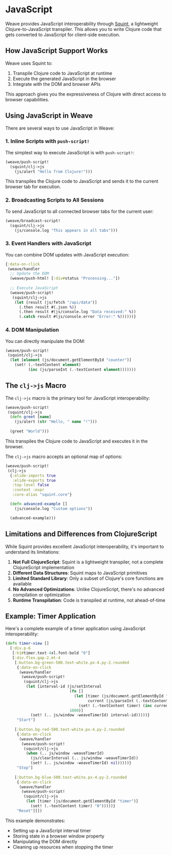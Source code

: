 # JavaScript

Weave provides JavaScript interoperability through
[Squint](https://github.com/squint-cljs/squint), a lightweight
Clojure-to-JavaScript transpiler. This allows you to write Clojure
code that gets converted to JavaScript for client-side execution.

## How JavaScript Support Works

Weave uses Squint to:

1. Transpile Clojure code to JavaScript at runtime
2. Execute the generated JavaScript in the browser
3. Integrate with the DOM and browser APIs

This approach gives you the expressiveness of Clojure with direct
access to browser capabilities.

## Using JavaScript in Weave

There are several ways to use JavaScript in Weave:

### 1. Inline Scripts with `push-script!`

The simplest way to execute JavaScript is with `push-script!`:

```clojure
(weave/push-script!
  (squint/clj->js
    (js/alert "Hello from Clojure!")))
```

This transpiles the Clojure code to JavaScript and sends it to the
current browser tab for execution.

### 2. Broadcasting Scripts to All Sessions

To send JavaScript to all connected browser tabs for the current user:

```clojure
(weave/broadcast-script!
  (squint/clj->js
    (js/console.log "This appears in all tabs")))
```

### 3. Event Handlers with JavaScript

You can combine DOM updates with JavaScript execution:

```clojure
{:data-on-click
 (weave/handler
  ;; Update the DOM
  (weave/push-html! [:div#status "Processing..."])
  
  ;; Execute JavaScript
  (weave/push-script!
   (squint/clj->js
    (let [result (js/fetch "/api/data")]
      (.then result #(.json %))
      (.then result #(js/console.log "Data received:" %))
      (.catch result #(js/console.error "Error:" %))))))}
```

### 4. DOM Manipulation

You can directly manipulate the DOM:

```clojure
(weave/push-script!
 (squint/clj->js
  (let [element (js/document.getElementById "counter")]
    (set! (.-textContent element) 
          (inc (js/parseInt (.-textContent element)))))))
```

## The `clj->js` Macro

The `clj->js` macro is the primary tool for JavaScript interoperability:

```clojure
(weave/push-script!
 (squint/clj->js
  (defn greet [name]
    (js/alert (str "Hello, " name "!")))
  
  (greet "World")))
```

This transpiles the Clojure code to JavaScript and executes it in the browser.

The `clj->js` macro accepts an optional map of options:

```clojure
(weave/push-script!
 (clj->js
  {:elide-imports true
   :elide-exports true
   :top-level false
   :context :expr
   :core-alias "squint.core"}

  (defn advanced-example []
    (js/console.log "Custom options"))

  (advanced-example)))
```

## Limitations and Differences from ClojureScript

While Squint provides excellent JavaScript interoperability, it's important to understand its limitations:

1. **Not Full ClojureScript**: Squint is a lightweight transpiler, not a complete ClojureScript implementation
2. **Different Data Structures**: Squint maps to JavaScript primitives
3. **Limited Standard Library**: Only a subset of Clojure's core functions are available
4. **No Advanced Optimizations**: Unlike ClojureScript, there's no advanced compilation or optimization
5. **Runtime Transpilation**: Code is transpiled at runtime, not ahead-of-time

## Example: Timer Application

Here's a complete example of a timer application using JavaScript interoperability:

```clojure
(defn timer-view []
  [:div.p-6
   [:h1#timer.text-4xl.font-bold "0"]
   [:div.flex.gap-2.mt-4
    [:button.bg-green-500.text-white.px-4.py-2.rounded
     {:data-on-click
      (weave/handler
       (weave/push-script!
        (squint/clj->js
         (let [interval-id (js/setInterval
                            (fn []
                              (let [timer (js/document.getElementById "timer")
                                    current (js/parseInt (.-textContent timer))]
                                (set! (.-textContent timer) (inc current))))
                            1000)]
           (set! (.. js/window -weaveTimerId) interval-id)))))}
     "Start"]
    
    [:button.bg-red-500.text-white.px-4.py-2.rounded
     {:data-on-click
      (weave/handler
       (weave/push-script!
        (squint/clj->js
         (when (.. js/window -weaveTimerId)
           (js/clearInterval (.. js/window -weaveTimerId))
           (set! (.. js/window -weaveTimerId) nil)))))}
     "Stop"]
    
    [:button.bg-blue-500.text-white.px-4.py-2.rounded
     {:data-on-click
      (weave/handler
       (weave/push-script!
        (squint/clj->js
         (let [timer (js/document.getElementById "timer")]
           (set! (.-textContent timer) "0")))))}
     "Reset"]]])
```

This example demonstrates:

- Setting up a JavaScript interval timer
- Storing state in a browser window property
- Manipulating the DOM directly
- Cleaning up resources when stopping the timer
